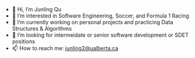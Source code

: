 - 👋 Hi, I’m Junling Qu
- 👀 I’m interested in Software Engineering, Soccer, and Formula 1 Racing
- 🌱 I’m currently working on personal projects and practicing Data Structures & Algorithms
- 💞️ I’m looking for intermeidate or senior software development or SDET positions  
- 📫 How to reach me: junling2@ualberta.ca

<!---
junling2/junling2 is a ✨ special ✨ repository because its `README.md` (this file) appears on your GitHub profile.
You can click the Preview link to take a look at your changes.
--->
